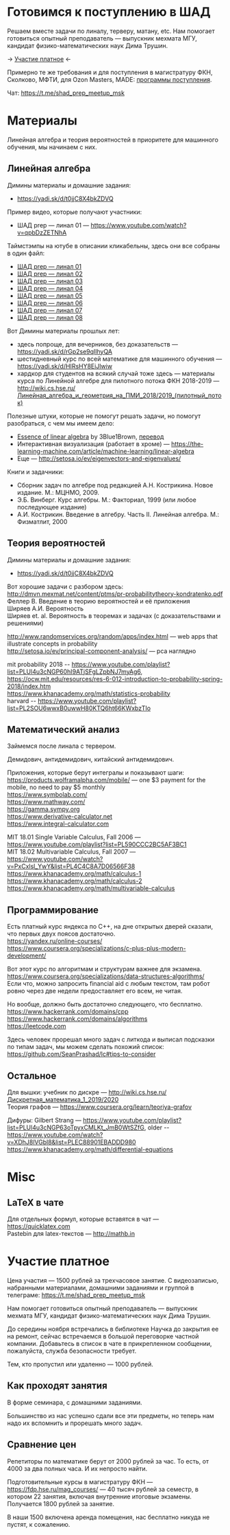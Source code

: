 # Готовимся к поступлению в ШАД

Решаем вместе задачи по линалу, терверу, матану, etc. Нам помогает готовиться опытный преподаватель — выпускник мехмата МГУ, кандидат физико-математических наук Дима Трушин.  

-> [Участие платное](#участие-платное) <-  

Примерно те же требования и для поступления в магистратуру ФКН, Сколково, МФТИ, для Ozon Masters, MADE: [программы поступления](programmes.md).

Чат: https://t.me/shad_prep_meetup_msk

# Материалы

Линейная алгебра и теория вероятностей в приоритете для машинного обучения, мы начинаем с них.

## Линейная алгебра

Димины материалы и домашние задания:

- <https://yadi.sk/d/t0jjC8X4bkZDVQ>

Пример видео, которые получают участники: 

- ШАД prep — линал 01 — https://www.youtube.com/watch?v=qpbDzZETNhA

Таймстэмпы на ютубе в описании кликабельны, здесь они все собраны в один файл:

- [ШАД prep — линал 01](timestamps.linear_algebra.md#шад-prep--линал-01)
- [ШАД prep — линал 02](timestamps.linear_algebra.md#шад-prep--линал-02)
- [ШАД prep — линал 03](timestamps.linear_algebra.md#шад-prep--линал-03)
- [ШАД prep — линал 04](timestamps.linear_algebra.md#шад-prep--линал-04)
- [ШАД prep — линал 05](timestamps.linear_algebra.md#шад-prep--линал-05)
- [ШАД prep — линал 06](timestamps.linear_algebra.md#шад-prep--линал-06)
- [ШАД prep — линал 07](timestamps.linear_algebra.md#шад-prep--линал-07)
- [ШАД prep — линал 08](timestamps.linear_algebra.md#шад-prep--линал-08)

Вот Димины материалы прошлых лет:

- здесь попроще, для вечерников, без доказательств — https://yadi.sk/d/rGp2se9qIlhyQA
- шестидневный курс по всей математике для машинного обучения — https://yadi.sk/d/HIRsHY8EiJlwiw
- хардкор для студентов на всякий случай тоже здесь — материалы курса по Линейной алгебре для пилотного потока ФКН 2018-2019 — http://wiki.cs.hse.ru/Линейная_алгебра_и_геометрия_на_ПМИ_2018/2019_(пилотный_поток)

Полезные штуки, которые не помогут решать задачи, но помогут разобраться, с чем мы имеем дело:

- [Essence of linear algebra](https://www.youtube.com/playlist?list=PLZHQObOWTQDPD3MizzM2xVFitgF8hE_ab) by 3Blue1Brown, [перевод](https://www.youtube.com/playlist?list=PLVjLpKXnAGLXPaS7FRBjd5yZeXwJxZil2)
- Интерактивная визуализация (работает в хроме) — https://the-learning-machine.com/article/machine-learning/linear-algebra
- Еще — http://setosa.io/ev/eigenvectors-and-eigenvalues/

Книги и задачники:

- Сборник задач по алгебре под редакцией А.Н. Кострикина. Новое издание. М.: МЦНМО, 2009.
- Э.Б. Винберг. Курс алгебры. М.: Факториал, 1999 (или любое последующее издание)
- А.И. Кострикин. Введение в алгебру. Часть II. Линейная алгебра. М.: Физматлит, 2000

## Теория вероятностей

Димины материалы и домашние задания:

- <https://yadi.sk/d/t0jjC8X4bkZDVQ>

Вот хорошие задачи с разбором здесь: <http://dmvn.mexmat.net/content/ptms/pr-probabilitytheory-kondratenko.pdf>  
Феллер В. Введение в теорию вероятностей и её приложения  
Ширяев А.И. Вероятность  
Ширяев et. al. Вероятность в теоремах и задачах (с доказательствами и решениями)  

<http://www.randomservices.org/random/apps/index.html> — web apps that illustrate concepts in probability  
<http://setosa.io/ev/principal-component-analysis/> — pca наглядно  

mit probability 2018 -- <https://www.youtube.com/playlist?list=PLUl4u3cNGP60hI9ATjSFgLZpbNJ7myAg6>, <https://ocw.mit.edu/resources/res-6-012-introduction-to-probability-spring-2018/index.htm>  
<https://www.khanacademy.org/math/statistics-probability>  
harvard -- <https://www.youtube.com/playlist?list=PL2SOU6wwxB0uwwH80KTQ6ht66KWxbzTIo>  

## Математический анализ

Займемся после линала с тервером.

Демидович, антидемидович, китайский антидемидович.

Приложения, которые берут интегралы и показывают шаги:  
<https://products.wolframalpha.com/mobile/> — one $3 payment for the mobile, no need to pay $5 monthly  
<https://www.symbolab.com/>  
<https://www.mathway.com/>  
<https://gamma.sympy.org>  
<https://www.derivative-calculator.net>  
<https://www.integral-calculator.com>  

MIT 18.01 Single Variable Calculus, Fall 2006 — https://www.youtube.com/playlist?list=PL590CCC2BC5AF3BC1  
MIT 18.02 Multivariable Calculus, Fall 2007 — https://www.youtube.com/watch?v=PxCxlsl_YwY&list=PL4C4C8A7D06566F38  
https://www.khanacademy.org/math/calculus-1  
https://www.khanacademy.org/math/calculus-2  
https://www.khanacademy.org/math/multivariable-calculus  

## Программирование

Есть платный курс яндекса по C++, на дне открытых дверей сказали, что первых двух поясов достаточно.  
<https://yandex.ru/online-courses/>  
<https://www.coursera.org/specializations/c-plus-plus-modern-development/>  

Вот этот курс по алгоритмам и структурам важнее для экзамена.
<https://www.coursera.org/specializations/data-structures-algorithms/>  
Если что, можно запросить financial aid с любым текстом, там робот ровно через две недели предоставляет его всем, не читая.  

Но вообще, должно быть достаточно следующего, что бесплатно.  
<https://www.hackerrank.com/domains/cpp>  
<https://www.hackerrank.com/domains/algorithms>  
<https://leetcode.com>  

Здесь человек прорешал много задач с литкода и выписал подсказки по типам задач, мы можем сделать похожий список: <https://github.com/SeanPrashad/lc#tips-to-consider>

## Остальное

Для вышки: учебник по дискре — <http://wiki.cs.hse.ru/Дискретная_математика_1_2019/2020>  
Теория графов — <https://www.coursera.org/learn/teoriya-grafov>  

Дифуры: 
Gilbert Strang — <https://www.youtube.com/playlist?list=PLUl4u3cNGP63oTpyxCMLKt_JmB0WtSZfG>, older -- <https://www.youtube.com/watch?v=XDhJ8lVGbl8&list=PLEC88901EBADDD980>  
<https://www.khanacademy.org/math/differential-equations>  

# Misc

## LaTeX в чате

Для отдельных формул, которые вставятся в чат — https://quicklatex.com  
Pastebin для latex-текстов — http://mathb.in  

# Участие платное

Цена участия — 1500 рублей за трехчасовое занятие. С видеозаписью, набранными материалами, домашними заданиями и группой в телеграме: https://t.me/shad_prep_meetup_msk

Нам помогает готовиться опытный преподаватель — выпускник мехмата МГУ, кандидат физико-математических наук Дима Трушин.

До середины ноября встречались в библиотеке Научка до закрытия ее на ремонт, сейчас встречаемся в большой переговорке частной компании. Добавьтесь в список в чате в прикрепленном сообщении, пожалуйста, служба безопасности требует.

Тем, кто пропустил или удаленно — 1000 рублей.

## Как проходят занятия

В форме семинара, с домашними заданиями.

Большинство из нас успешно сдали все эти предметы, но теперь нам надо их вспомнить и прорешать много задач.

## Сравнение цен

Репетиторы по математике берут от 2000 рублей за час. То есть, от 4000 за два полных часа. И их непросто найти.

Подготовительные курсы в магистратуру ФКН — https://fdp.hse.ru/mag_courses/ — 40 тысяч рублей за семестр, в котором 22 занятия, включая внутренние итоговые экзамены. Получается 1800 рублей за занятие.

В наши 1500 включена аренда помещения, нас бесплатно никуда не пустят, к сожалению.

